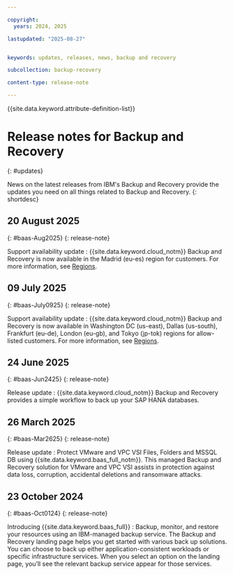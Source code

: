 ```yaml
---

copyright:
  years: 2024, 2025

lastupdated: "2025-08-27"


keywords: updates, releases, news, backup and recovery

subcollection: backup-recovery

content-type: release-note

---
```


{{site.data.keyword.attribute-definition-list}}

# Release notes for Backup and Recovery
{: #updates}

News on the latest releases from IBM's Backup and Recovery provide the updates you need on all things related to Backup and Recovery.
{: shortdesc}
## 20 August 2025
{: #baas-Aug2025}
{: release-note}

Support availability update
:  {{site.data.keyword.cloud_notm}} Backup and Recovery is now available in the Madrid (eu-es) region for customers. For more information, see [Regions](/docs/backup-recovery?topic=backup-recovery-service-availability&interface=cli#service-availability-region).

## 09 July 2025
{: #baas-July0925}
{: release-note}

Support availability update
:  {{site.data.keyword.cloud_notm}} Backup and Recovery is now available in Washington DC (us-east), Dallas (us-south), Frankfurt (eu-de), London (eu-gb), and Tokyo (jp-tok) regions for allow-listed customers. For more information, see [Regions](/docs/backup-recovery?topic=backup-recovery-service-availability&interface=cli#service-availability-region).

## 24 June 2025
{: #baas-Jun2425}
{: release-note}

Release update
:  {{site.data.keyword.cloud_notm}} Backup and Recovery provides a simple workflow to back up your SAP HANA databases.

## 26 March 2025
{: #baas-Mar2625}
{: release-note}

Release update
:  Protect VMware and VPC VSI Files, Folders and MSSQL DB using {{site.data.keyword.baas_full_notm}}.
This managed Backup and Recovery solution for VMware and VPC VSI assists in protection against data loss, corruption, accidental deletions and ransomware attacks.

## 23 October 2024
{: #baas-Oct0124}
{: release-note}

Introducing {{site.data.keyword.baas_full}}
:  Backup, monitor, and restore your resources using an IBM-managed backup service. The Backup and Recovery landing page helps you get started with various back up solutions. You can choose to back up either application-consistent workloads or specific infrastructure services. When you select an option on the landing page, you’ll see the relevant backup service appear for those services.
